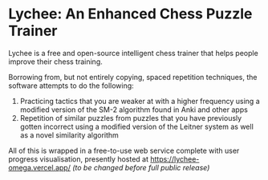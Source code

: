 # Lychee: An Enhanced Chess Puzzle Trainer

Lychee is a free and open-source intelligent chess trainer that helps people improve their chess training.

Borrowing from, but not entirely copying, spaced repetition techniques, the software attempts to do the following:
1. Practicing tactics that you are weaker at with a higher frequency using a modified version of the SM-2 algorithm found in Anki and other apps
2. Repetition of similar puzzles from puzzles that you have previously gotten incorrect using a modified version of the Leitner system as well as a novel similarity algorithm

All of this is wrapped in a free-to-use web service complete with user progress visualisation, presently hosted at https://lychee-omega.vercel.app/ *(to be changed before full public release)*

